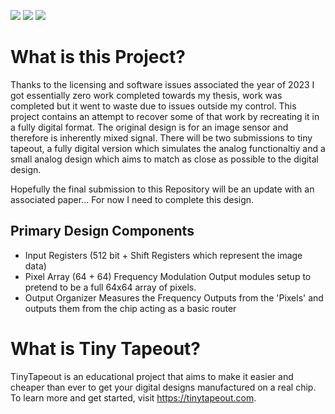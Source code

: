 ![](../../workflows/gds/badge.svg) ![](../../workflows/docs/badge.svg) ![](../../workflows/run_testbenches/badge.svg)

# What is this Project?
Thanks to the licensing and software issues associated the year of 2023 I got essentially zero work completed towards my thesis, work was completed but it went to waste due to issues outside my control. This project contains an attempt to recover some of that work by recreating it in a fully digital format. The original design is for an image sensor and therefore is inherently mixed signal. There will be two submissions to tiny tapeout, a fully digital version which simulates the analog functionaltiy and a small analog design which aims to match as close as possible to the digital design. 

Hopefully the final submission to this Repository will be an update with an associated paper... For now I need to complete this design. 

## Primary Design Components
- Input Registers (512 bit + Shift Registers which represent the image data)
- Pixel Array (64 + 64) Frequency Modulation Output modules setup to pretend to be a full 64x64 array of pixels.
- Output Organizer Measures the Frequency Outputs from the 'Pixels' and outputs them from the chip acting as a basic router


# What is Tiny Tapeout?

TinyTapeout is an educational project that aims to make it easier and cheaper than ever to get your digital designs manufactured on a real chip.
To learn more and get started, visit https://tinytapeout.com.
